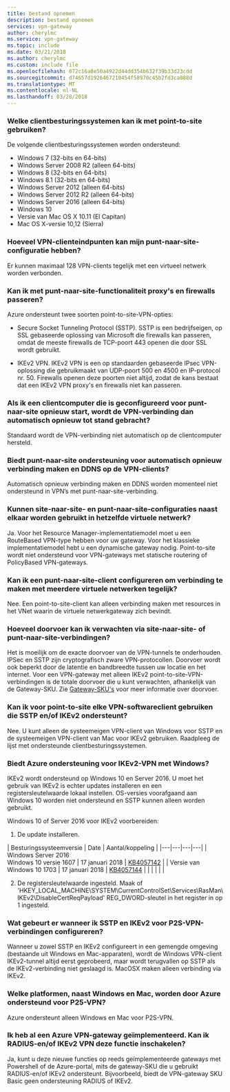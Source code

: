 ```yaml
---
title: bestand opnemen
description: bestand opnemen
services: vpn-gateway
author: cherylmc
ms.service: vpn-gateway
ms.topic: include
ms.date: 03/21/2018
ms.author: cherylmc
ms.custom: include file
ms.openlocfilehash: 072c16a0e50a4922d44dd354b632f39b33d23cdd
ms.sourcegitcommit: d74657d1926467210454f58970c45b2fd3ca088d
ms.translationtype: MT
ms.contentlocale: nl-NL
ms.lasthandoff: 03/28/2018
---
```

### <a name="supportedclientos"></a>Welke clientbesturingssystemen kan ik met point-to-site gebruiken?

De volgende clientbesturingssystemen worden ondersteund:

* Windows 7 (32-bits en 64-bits)
* Windows Server 2008 R2 (alleen 64-bits)
* Windows 8 (32-bits en 64-bits)
* Windows 8.1 (32-bits en 64-bits)
* Windows Server 2012 (alleen 64-bits)
* Windows Server 2012 R2 (alleen 64-bits)
* Windows Server 2016 (alleen 64-bits)
* Windows 10
* Versie van Mac OS X 10.11 (El Capitan)
* Mac OS X-versie 10,12 (Sierra)

### <a name="how-many-vpn-client-endpoints-can-i-have-in-my-point-to-site-configuration"></a>Hoeveel VPN-clienteindpunten kan mijn punt-naar-site-configuratie hebben?

Er kunnen maximaal 128 VPN-clients tegelijk met een virtueel netwerk worden verbonden.

### <a name="can-i-traverse-proxies-and-firewalls-using-point-to-site-capability"></a>Kan ik met punt-naar-site-functionaliteit proxy's en firewalls passeren?

Azure ondersteunt twee soorten point-to-site-VPN-opties:

* Secure Socket Tunneling Protocol (SSTP). SSTP is een bedrijfseigen, op SSL gebaseerde oplossing van Microsoft die firewalls kan passeren, omdat de meeste firewalls de TCP-poort 443 openen die door SSL wordt gebruikt.

* IKEv2 VPN. IKEv2 VPN is een op standaarden gebaseerde IPsec VPN-oplossing die gebruikmaakt van UDP-poort 500 en 4500 en IP-protocol nr. 50. Firewalls openen deze poorten niet altijd, zodat de kans bestaat dat een IKEv2 VPN proxy's en firewalls niet kan passeren.

### <a name="if-i-restart-a-client-computer-configured-for-point-to-site-will-the-vpn-automatically-reconnect"></a>Als ik een clientcomputer die is geconfigureerd voor punt-naar-site opnieuw start, wordt de VPN-verbinding dan automatisch opnieuw tot stand gebracht?

Standaard wordt de VPN-verbinding niet automatisch op de clientcomputer hersteld.

### <a name="does-point-to-site-support-auto-reconnect-and-ddns-on-the-vpn-clients"></a>Biedt punt-naar-site ondersteuning voor automatisch opnieuw verbinding maken en DDNS op de VPN-clients?

Automatisch opnieuw verbinding maken en DDNS worden momenteel niet ondersteund in VPN’s met punt-naar-site-verbinding.

### <a name="can-i-have-site-to-site-and-point-to-site-configurations-coexist-for-the-same-virtual-network"></a>Kunnen site-naar-site- en punt-naar-site-configuraties naast elkaar worden gebruikt in hetzelfde virtuele netwerk?

Ja. Voor het Resource Manager-implementatiemodel moet u een RouteBased VPN-type hebben voor uw gateway. Voor het klassieke implementatiemodel hebt u een dynamische gateway nodig. Point-to-site wordt niet ondersteund voor VPN-gateways met statische routering of PolicyBased VPN-gateways.

### <a name="can-i-configure-a-point-to-site-client-to-connect-to-multiple-virtual-networks-at-the-same-time"></a>Kan ik een punt-naar-site-client configureren om verbinding te maken met meerdere virtuele netwerken tegelijk?

Nee. Een point-to-site-client kan alleen verbinding maken met resources in het VNet waarin de virtuele netwerkgateway zich bevindt.

### <a name="how-much-throughput-can-i-expect-through-site-to-site-or-point-to-site-connections"></a>Hoeveel doorvoer kan ik verwachten via site-naar-site- of punt-naar-site-verbindingen?

Het is moeilijk om de exacte doorvoer van de VPN-tunnels te onderhouden. IPSec en SSTP zijn cryptografisch zware VPN-protocollen. Doorvoer wordt ook beperkt door de latentie en bandbreedte tussen uw locatie en het internet. Voor een VPN-gateway met alleen IKEv2 point-to-site-VPN-verbindingen is de totale doorvoer die u kunt verwachten, afhankelijk van de Gateway-SKU. Zie [Gateway-SKU's](../articles/vpn-gateway/vpn-gateway-about-vpngateways.md#gwsku) voor meer informatie over doorvoer.

### <a name="can-i-use-any-software-vpn-client-for-point-to-site-that-supports-sstp-andor-ikev2"></a>Kan ik voor point-to-site elke VPN-softwareclient gebruiken die SSTP en/of IKEv2 ondersteunt?

Nee. U kunt alleen de systeemeigen VPN-client van Windows voor SSTP en de systeemeigen VPN-client van Mac voor IKEv2 gebruiken. Raadpleeg de lijst met ondersteunde clientbesturingssystemen.

### <a name="does-azure-support-ikev2-vpn-with-windows"></a>Biedt Azure ondersteuning voor IKEv2-VPN met Windows?

IKEv2 wordt ondersteund op Windows 10 en Server 2016. U moet het gebruik van IKEv2 is echter updates installeren en een registersleutelwaarde lokaal instellen. OS-versies voorafgaand aan Windows 10 worden niet ondersteund en SSTP kunnen alleen worden gebruikt.

Windows 10 of Server 2016 voor IKEv2 voorbereiden:

1. De update installeren.

  | Besturingssysteemversie | Date | Aantal/koppeling |
  |---|---|---|---|
  | Windows Server 2016<br>Windows 10 versie 1607 | 17 januari 2018 | [KB4057142](https://support.microsoft.com/help/4057142/windows-10-update-kb4057142) |
  | Versie van Windows 10 1703 | 17 januari 2018 | [KB4057144](https://support.microsoft.com/help/4057144/windows-10-update-kb4057144) |
  |  |  |  |  |

2. De registersleutelwaarde ingesteld. Maak of 'HKEY_LOCAL_MACHINE\SYSTEM\CurrentControlSet\Services\RasMan\ IKEv2\DisableCertReqPayload' REG_DWORD-sleutel in het register in op 1 ingesteld.

### <a name="what-happens-when-i-configure-both-sstp-and-ikev2-for-p2s-vpn-connections"></a>Wat gebeurt er wanneer ik SSTP en IKEv2 voor P2S-VPN-verbindingen configureren?

Wanneer u zowel SSTP en IKEv2 configureert in een gemengde omgeving (bestaande uit Windows en Mac-apparaten), wordt de Windows VPN-client IKEv2-tunnel altijd eerst geprobeerd, maar wordt terugvallen op SSTP als de IKEv2-verbinding niet geslaagd is. MacOSX maken alleen verbinding via IKEv2.

### <a name="other-than-windows-and-mac-which-other-platforms-does-azure-support-for-p2s-vpn"></a>Welke platformen, naast Windows en Mac, worden door Azure ondersteund voor P25-VPN?

Azure ondersteunt alleen Windows en Mac voor P2S-VPN.

### <a name="i-already-have-an-azure-vpn-gateway-deployed-can-i-enable-radius-andor-ikev2-vpn-on-it"></a>Ik heb al een Azure VPN-gateway geïmplementeerd. Kan ik RADIUS-en/of IKEv2 VPN deze functie inschakelen?

Ja, kunt u deze nieuwe functies op reeds geïmplementeerde gateways met Powershell of de Azure-portal, mits de gateway-SKU die u gebruikt RADIUS-en/of IKEv2 ondersteunt. Bijvoorbeeld, biedt de VPN-gateway SKU Basic geen ondersteuning RADIUS of IKEv2.
